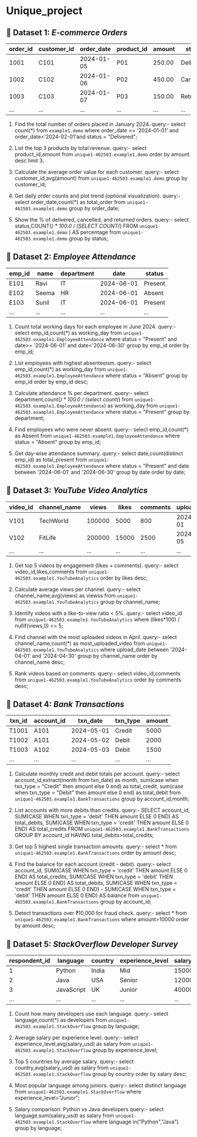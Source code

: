 # Unique_project

## 📁 Dataset 1: *E-commerce Orders*

| order\_id | customer\_id | order\_date | product\_id | amount | status    |
| --------- | ------------ | ----------- | ----------- | ------ | --------- |
| 1001      | C101         | 2024-01-05  | P01         | 250.00 | Delivered |
| 1002      | C102         | 2024-01-06  | P02         | 450.00 | Cancelled |
| 1003      | C103         | 2024-01-07  | P03         | 150.00 | Returned  |
| ...       | ...          | ...         | ...         | ...    | ...       |

1. Find the total number of orders placed in January 2024.
query:-
select count(*) from `example1.demo` where order_date >= '2024-01-01' and order_date<'2024-02-01'and 
status = "Delivered";

2. List the top 3 products by total revenue.
query:-
select product_id,amount from `unique1-462503.example1.demo` order by amount desc limit 3;

3. Calculate the average order value for each customer.
query:-
select customer_id,avg(amount) from `unique1-462503.example1.demo` group by customer_id;

4. Get daily order counts and plot trend (optional visualization).
query:-
select order_date,count(*) as total_order 
from `unique1-462503.example1.demo`
group by order_date;

5. Show the % of delivered, cancelled, and returned orders.
query:-
select status,COUNT(*) * 100.0 / 
(SELECT COUNT(*) FROM `unique1-462503.example1.demo` ) AS percentage 
from `unique1-462503.example1.demo` group by status;



## 📁 Dataset 2: *Employee Attendance*

| emp\_id | name  | department | date       | status  |
| ------- | ----- | ---------- | ---------- | ------- |
| E101    | Ravi  | IT         | 2024-06-01 | Present |
| E102    | Seema | HR         | 2024-06-01 | Absent  |
| E103    | Sunil | IT         | 2024-06-01 | Present |
| ...     | ...   | ...        | ...        | ...     |


1. Count total working days for each employee in June 2024.
query:-
select emp_id,count(*) as working_day from `unique1-462503.example1.EmployeeAttendance` 
where status = "Present" and  date>= '2024-06-01'
and date<'2024-06-30' group by emp_id order by emp_id;

2. List employees with highest absenteeism.
query:-
select emp_id,count(*) as working_day from `unique1-462503.example1.EmployeeAttendance` where status = "Absent"
group by emp_id order by emp_id desc;

3. Calculate attendance % per department.
query:-
 select department,count(*) * 100.0 / (select count(*) from `unique1-462503.example1.EmployeeAttendance`)
as working_day from `unique1-462503.example1.EmployeeAttendance` where status = "Present" group by
department;

4. Find employees who were never absent.
query:-
select emp_id,count(*) as Absent from `unique1-462503.example1.EmployeeAttendance`
where status = "Absent" group by emp_id;

5. Get day-wise attendance summary.
query:-
select date,count(distinct emp_id) as total_present from `unique1-462503.example1.EmployeeAttendance`
where status = "Present" and date between '2024-06-01' and '2024-06-30' group by date order by date; 




## 📁 Dataset 3: *YouTube Video Analytics*

| video\_id | channel\_name | views  | likes | comments | upload\_date |
| --------- | ------------- | ------ | ----- | -------- | ------------ |
| V101      | TechWorld     | 100000 | 5000  | 800      | 2024-04-01   |
| V102      | FitLife       | 200000 | 15000 | 2500     | 2024-04-05   |
| ...       | ...           | ...    | ...   | ...      | ...          |


1. Get top 5 videos by engagement (likes + comments).
query:- 
select video_id,likes,comments from
 `unique1-462503.example1.YouTubeAnalytics`
order by likes desc;

2. Calculate average views per channel.
query:-
select channel_name,avg(views) as viewss 
from `unique1-462503.example1.YouTubeAnalytics`
group by channel_name;

3. Identify videos with a like-to-view ratio < 5%.
query:-
select video_id from `unique1-462503.example1.YouTubeAnalytics`
where (likes*100) / nullif(views,0) <= 5;

4. Find channel with the most uploaded videos in April.
query:-
select channel_name,count(*) as most_uploaded_video
 from `unique1-462503.example1.YouTubeAnalytics`
where upload_date between '2024-04-01' and '2024-04-30'
 group by channel_name order by channel_name desc;

5. Rank videos based on comments.
query:-
 select video_id,comments
  from `unique1-462503.example1.YouTubeAnalytics`
order by comments desc;



## 📁 Dataset 4: *Bank Transactions*

| txn\_id | account\_id | txn\_date  | txn\_type | amount |
| ------- | ----------- | ---------- | --------- | ------ |
| T1001   | A101        | 2024-05-01 | Credit    | 5000   |
| T1002   | A101        | 2024-05-02 | Debit     | 2000   |
| T1003   | A102        | 2024-05-03 | Debit     | 1500   |
| ...     | ...         | ...        | ...       | ...    |


1. Calculate monthly credit and debit totals per account.
query:-
select account_id,extract(month from txn_date) as month, 
sum(case when txn_type = "Credit" then amount else 0 end) as total_credit,
sum(case when txn_type = "Debit" then amount else 0 end) as total_debit 
from `unique1-462503.example1.BankTransactions`
group by account_id,month;

2. List accounts with more debits than credits.
query:-
SELECT account_id,
SUM(CASE WHEN txn_type = 'debit' THEN amount ELSE 0 END) AS total_debits,
SUM(CASE WHEN txn_type = 'credit' THEN amount ELSE 0 END) AS total_credits
FROM `unique1-462503.example1.BankTransactions`
GROUP BY  account_id
HAVING total_debits>total_credits;

3. Get top 5 highest single transaction amounts.
query:-
select *
 from `unique1-462503.example1.BankTransactions`  order by amount desc;

4. Find the balance for each account (credit - debit).
query:-
select account_id,
SUM(CASE WHEN txn_type = 'credit' THEN amount ELSE 0 END) AS total_credits,
SUM(CASE WHEN txn_type = 'debit' THEN amount ELSE 0 END) AS total_debits,
SUM(CASE WHEN txn_type = 'credit' THEN amount ELSE 0 END) -
SUM(CASE WHEN txn_type = 'debit' THEN amount ELSE 0 END) AS balance
from `unique1-462503.example1.BankTransactions`
group by account_id;

5. Detect transactions over ₹10,000 for fraud check.
query:-
select * from `unique1-462503.example1.BankTransactions`
where amount>10000 order by amount desc;




## 📁 Dataset 5: *StackOverflow Developer Survey*

| respondent\_id | language   | country | experience\_level | salary\_usd |
| -------------- | ---------- | ------- | ----------------- | ----------- |
| 1              | Python     | India   | Mid               | 15000       |
| 2              | Java       | USA     | Senior            | 120000      |
| 3              | JavaScript | UK      | Junior            | 40000       |
| ...            | ...        | ...     | ...               | ...         |


1. Count how many developers use each language.
query:-
select language,count(*) as developers from `unique1-462503.example1.StackOverflow`
group  by language;

2. Average salary per experience level.
query:-
select experience_level,avg(salary_usd) as salary from `unique1-462503.example1.StackOverflow`
group by experience_level;

3. Top 5 countries by average salary.
query:-
select country,avg(salary_usd) as salary from `unique1-462503.example1.StackOverflow`
group by country order by salary desc;


4. Most popular language among juniors.
query:-
select distinct language from `unique1-462503.example1.StackOverflow`
where experience_level>"Junior";

5. Salary comparison: Python vs Java developers
query:-
select language,sum(salary_usd) as salary from `unique1-462503.example1.StackOverflow`
where language in("Python","Java") group by language;




